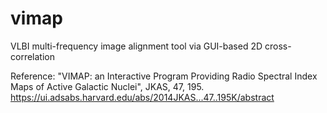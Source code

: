# vimap
VLBI multi-frequency image alignment tool via GUI-based 2D cross-correlation

Reference: "VIMAP: an Interactive Program Providing Radio Spectral Index Maps of Active Galactic Nuclei", JKAS, 47, 195. 
https://ui.adsabs.harvard.edu/abs/2014JKAS...47..195K/abstract
